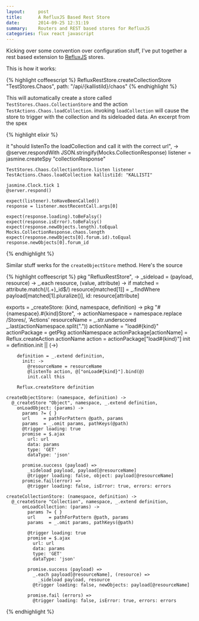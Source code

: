 ```yaml
---
layout:     post
title:      A RefluxJS Based Rest Store
date:       2014-09-25 12:31:19
summary:    Routers and REST based stores for RefluxJS
categories: flux react javascript
---
```


Kicking over some convention over configuration stuff, I've put together a rest based extension to [RefluxJS](https://github.com/spoike/refluxjs) stores.

This is how it works:

{% highlight coffeescript %}
    RefluxRestStore.createCollectionStore "TestStores.Chaos",
      path: "/api/{kallistiId}/chaos"
{% endhighlight %}

This will automatically create a store called `TestStores.Chaos.CollectionStore` and the action `TestActions.Chaos.loadCollection`. invoking `loadCollection` will cause the store to trigger with the collection and its sideloaded data. An excerpt from the spex

{% highlight elixir %}

  it "should listenTo the loadCollection and call it with the correct url", ->
    @server.respondWith JSON.stringify(Mocks.CollectionResponse)
    listener = jasmine.createSpy "collectionResponse"

    TestStores.Chaos.CollectionStore.listen listener
    TestActions.Chaos.loadCollection kallistiId: "KALLISTI"

    jasmine.Clock.tick 1
    @server.respond()

    expect(listener).toHaveBeenCalled()
    response = listener.mostRecentCall.args[0]

    expect(response.loading).toBeFalsy()
    expect(response.isError).toBeFalsy()
    expect(response.newObjects.length).toEqual Mocks.CollectionResponse.chaos.length
    expect(response.newObjects[0].forum.id).toEqual response.newObjects[0].forum_id

{% endhighlight %}

Similar stuff werks for the `createObjectStore` method. Here's the source

{% highlight coffeescript %}
pkg "RefluxRestStore", ->
  _sideload = (payload, resource) ->
    _.each resource, (value, attribute) ->
      if matched = attribute.match(/(.+)_id$/)
        resource[matched[1]] = _.findWhere payload[matched[1].pluralize()], id: resource[attribute]

  exports =
    _createStore: (kind, namespace, definition) ->
      pkg "#{namespace}.#{kind}Store", ->
        actionNamespace           = namespace.replace /Stores/, 'Actions'
        resourceName              = _.str.underscored _.last(actionNamespace.split("."))
        actionName                = "load#{kind}"
        actionPackage             = getPkg actionNamespace
        actionPackage[actionName] = Reflux.createAction actionName
        action                    = actionPackage["load#{kind}"]
        init                      = definition.init || (->)

        definition = _.extend definition,
          init: ->
            @resourceName = resourceName
            @listenTo action, @["onLoad#{kind}"].bind(@)
            init.call this

        Reflux.createStore definition

    createObjectStore: (namespace, definition) ->
      @_createStore "Object", namespace, _.extend definition,
        onLoadObject: (params) ->
          params ?= { }
          url     = pathForPattern @path, params
          params  = _.omit params, pathKeys(@path)
          @trigger loading: true
          promise = $.ajax
            url: url
            data: params
            type: 'GET'
            dataType: 'json'

          promise.success (payload) =>
            _sideload payload, payload[@resourceName]
            @trigger loading: false, object: payload[@resourceName]
          promise.fail(error) =>
            @trigger loading: false, isError: true, errors: errors

    createCollectionStore: (namespace, definition) ->
      @_createStore "Collection", namespace, _.extend definition,
          onLoadCollection: (params) ->
            params ?= { }
            url     = pathForPattern @path, params
            params  = _.omit params, pathKeys(@path)

            @trigger loading: true
            promise = $.ajax
              url: url
              data: params
              type: 'GET'
              dataType: 'json'

            promise.success (payload) =>
              _.each payload[@resourceName], (resource) =>
                _sideload payload, resource
              @trigger loading: false, newObjects: payload[@resourceName]

            promise.fail (errors) =>
              @trigger loading: false, isError: true, errors: errors

{% endhighlight %}
